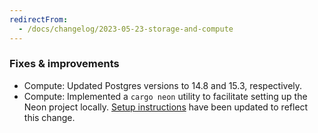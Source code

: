 ```yaml
---
redirectFrom:
  - /docs/changelog/2023-05-23-storage-and-compute
---
```


### Fixes & improvements

- Compute: Updated Postgres versions to 14.8 and 15.3, respectively.
- Compute: Implemented a `cargo neon` utility to facilitate setting up the Neon project locally. [Setup instructions](https://github.com/neondatabase/neon#running-neon-database) have been updated to reflect this change.
